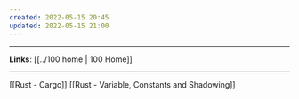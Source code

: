 ```yaml
---
created: 2022-05-15 20:45
updated: 2022-05-15 21:00
---
```

---
**Links**: [[../100 home | 100 Home]]

---
[[Rust - Cargo]]
[[Rust - Variable, Constants and Shadowing]]